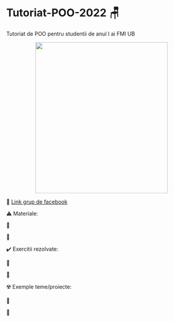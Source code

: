 # Tutoriat-POO-2022 :chair:
Tutoriat de POO pentru studentii de anul I ai FMI UB 

<p align="center">
<img src="https://user-images.githubusercontent.com/61749814/155836441-58878439-f0f7-4e06-958f-e77d265a3e80.jpg" width="350" height="400" />
</p>

:triangular_flag_on_post: [Link grup de facebook]()

:warning: Materiale:

:large_orange_diamond: []()

:large_orange_diamond: []()

:heavy_check_mark: Exercitii rezolvate:

:large_blue_diamond: []()

:large_blue_diamond: []()


:radioactive: Exemple teme/proiecte:

:diamond_shape_with_a_dot_inside:	 []()

:diamond_shape_with_a_dot_inside:	 []()
